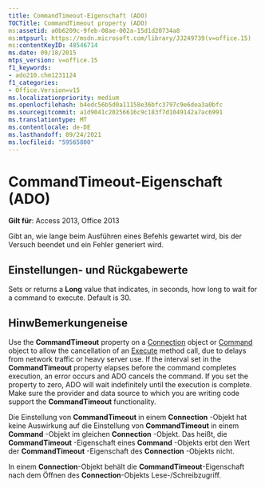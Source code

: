 ```yaml
---
title: CommandTimeout-Eigenschaft (ADO)
TOCTitle: CommandTimeout property (ADO)
ms:assetid: a0b6209c-9feb-08ae-002a-15d1d20734a8
ms:mtpsurl: https://msdn.microsoft.com/library/JJ249739(v=office.15)
ms:contentKeyID: 48546714
ms.date: 09/18/2015
mtps_version: v=office.15
f1_keywords:
- ado210.chm1231124
f1_categories:
- Office.Version=v15
ms.localizationpriority: medium
ms.openlocfilehash: b4edc56b5d0a11158e36bfc3797c9e6dea3a0bfc
ms.sourcegitcommit: a1d9041c20256616c9c183f7d1049142a7ac6991
ms.translationtype: MT
ms.contentlocale: de-DE
ms.lasthandoff: 09/24/2021
ms.locfileid: "59565800"
---
```

# <a name="commandtimeout-property-ado"></a>CommandTimeout-Eigenschaft (ADO)


**Gilt für**: Access 2013, Office 2013

Gibt an, wie lange beim Ausführen eines Befehls gewartet wird, bis der Versuch beendet und ein Fehler generiert wird.

## <a name="settings-and-return-values"></a>Einstellungen- und Rückgabewerte

Sets or returns a **Long** value that indicates, in seconds, how long to wait for a command to execute. Default is 30.

## <a name="remarks"></a>HinwBemerkungeneise

Use the **CommandTimeout** property on a [Connection](connection-object-ado.md) object or [Command](command-object-ado.md) object to allow the cancellation of an [Execute](https://docs.microsoft.com/office/vba/access/concepts/miscellaneous/execute-method-ado-command) method call, due to delays from network traffic or heavy server use. If the interval set in the **CommandTimeout** property elapses before the command completes execution, an error occurs and ADO cancels the command. If you set the property to zero, ADO will wait indefinitely until the execution is complete. Make sure the provider and data source to which you are writing code support the **CommandTimeout** functionality.

Die Einstellung von **CommandTimeout** in einem **Connection** -Objekt hat keine Auswirkung auf die Einstellung von **CommandTimeout** in einem **Command** -Objekt im gleichen **Connection** -Objekt. Das heißt, die **CommandTimeout** -Eigenschaft eines **Command** -Objekts erbt den Wert der **CommandTimeout** -Eigenschaft des **Connection** -Objekts nicht.

In einem **Connection**-Objekt behält die **CommandTimeout**-Eigenschaft nach dem Öffnen des **Connection**-Objekts Lese-/Schreibzugriff.

